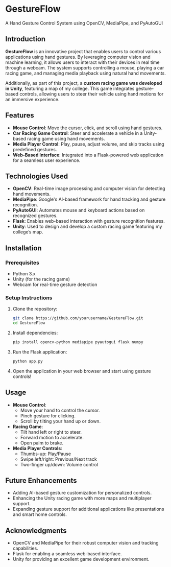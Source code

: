 # GestureFlow  
A Hand Gesture Control System using OpenCV, MediaPipe, and PyAutoGUI  

## Introduction  
**GestureFlow** is an innovative project that enables users to control various applications using hand gestures. By leveraging computer vision and machine learning, it allows users to interact with their devices in real time through a webcam. The system supports controlling a mouse, playing a car racing game, and managing media playback using natural hand movements.  

Additionally, as part of this project, a **custom racing game was developed in Unity**, featuring a map of my college. This game integrates gesture-based controls, allowing users to steer their vehicle using hand motions for an immersive experience.  

## Features  
- **Mouse Control**: Move the cursor, click, and scroll using hand gestures.  
- **Car Racing Game Control**: Steer and accelerate a vehicle in a Unity-based racing game using hand movements.  
- **Media Player Control**: Play, pause, adjust volume, and skip tracks using predefined gestures.  
- **Web-Based Interface**: Integrated into a Flask-powered web application for a seamless user experience.  

## Technologies Used  
- **OpenCV**: Real-time image processing and computer vision for detecting hand movements.  
- **MediaPipe**: Google's AI-based framework for hand tracking and gesture recognition.  
- **PyAutoGUI**: Automates mouse and keyboard actions based on recognized gestures.  
- **Flask**: Enables web-based interaction with gesture recognition features.  
- **Unity**: Used to design and develop a custom racing game featuring my college’s map.  

## Installation  

### Prerequisites  
- Python 3.x  
- Unity (for the racing game)  
- Webcam for real-time gesture detection  

### Setup Instructions  
1. Clone the repository:  
   ```bash
   git clone https://github.com/yourusername/GestureFlow.git
   cd GestureFlow
   ```  
2. Install dependencies:  
   ```bash
   pip install opencv-python mediapipe pyautogui flask numpy
   ```  
3. Run the Flask application:  
   ```bash
   python app.py
   ```  
4. Open the application in your web browser and start using gesture controls!  

## Usage  
- **Mouse Control**:  
  - Move your hand to control the cursor.  
  - Pinch gesture for clicking.  
  - Scroll by tilting your hand up or down.  
- **Racing Game**:  
  - Tilt hand left or right to steer.  
  - Forward motion to accelerate.  
  - Open palm to brake.  
- **Media Player Controls**:  
  - Thumbs-up: Play/Pause  
  - Swipe left/right: Previous/Next track  
  - Two-finger up/down: Volume control  

## Future Enhancements  
- Adding AI-based gesture customization for personalized controls.  
- Enhancing the Unity racing game with more maps and multiplayer support.  
- Expanding gesture support for additional applications like presentations and smart home controls.  

## Acknowledgments  
- OpenCV and MediaPipe for their robust computer vision and tracking capabilities.  
- Flask for enabling a seamless web-based interface.  
- Unity for providing an excellent game development environment.  
